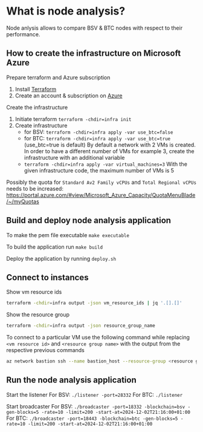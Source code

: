 # What is node analysis?

Node anlysis allows to compare BSV & BTC nodes with respect to their performance.

## How to create the infrastructure on Microsoft Azure

Prepare terraform and Azure subscription

1. Install [Terraform](https://developer.hashicorp.com/terraform/install)
2. Create an account & subscription on [Azure](https://azure.microsoft.com/en-us/)

Create the infrastructure

1. Initiate terraform `terraform -chdir=infra init`
2. Create infrastructure
    - for BSV: `terraform -chdir=infra apply -var use_btc=false`
    - for BTC: `terraform -chdir=infra apply -var use_btc=true` (use_btc=true is default)
By default a network with 2 VMs is created. In order to have a different number of VMs for example 3, create the infrastructure with an additional variable
    - `terraform -chdir=infra apply -var virtual_machines=3`
With the given infrastructure code, the maximum number of VMs is 5

Possibly the quota for `Standard Av2 Family vCPUs` and `Total Regional vCPUs` needs to be increased: https://portal.azure.com/#view/Microsoft_Azure_Capacity/QuotaMenuBlade/~/myQuotas

## Build and deploy node analysis application

To make the pem file executable `make executable`

To build the application run `make build`

Deploy the application by running `deploy.sh`

## Connect to instances

Show vm resource ids
```bash
terraform -chdir=infra output -json vm_resource_ids | jq '.[].[]'
```

Show the resource group

```bash
terraform -chdir=infra output -json resource_group_name
```

To connect to a particular VM use the following command while replacing `<vm resource id>` and `<resource group name>` with the output from the respective previous commands

```bash
az network bastion ssh --name bastion_host --resource-group <resource group name> --target-resource-id <vm resource id> --auth-type "ssh-key" --username azureuser --ssh-key ./infra/private_keys/cloudtls.pem
```


## Run the node analysis application

Start the listener 
For BSV: `./listener -port=28332`
For BTC: `./listener`


Start broadcaster
For BSV: `./broadcaster -port=18332 -blockchain=bsv -gen-blocks=5 -rate=10 -limit=200 -start-at=2024-12-02T21:16:00+01:00`
For BTC: `./broadcaster -port=18443 -blockchain=btc -gen-blocks=5 -rate=10 -limit=200 -start-at=2024-12-02T21:16:00+01:00`
